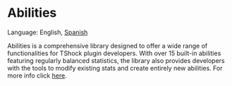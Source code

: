 # Abilities

Language: English, [Spanish](https://github.com/Soof4/Abilities/blob/main/README_SPANISH.md)

Abilities is a comprehensive library designed to offer a wide range of functionalities for TShock plugin developers. With over 15 built-in abilities featuring regularly balanced statistics, the library also provides developers with the tools to modify existing stats and create entirely new abilities. For more info click [here](https://soof4.github.io/Abilities/#/).
